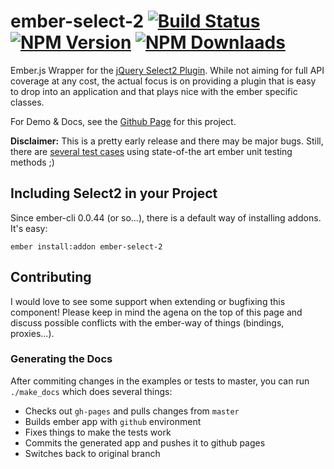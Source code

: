 # ember-select-2 [![Build Status](http://img.shields.io/travis/iStefo/ember-select-2.svg?style=flat-square)](https://travis-ci.org/iStefo/ember-select-2) [![NPM Version](http://img.shields.io/npm/v/ember-select-2.svg?style=flat-square)](https://www.npmjs.org/package/ember-select-2) [![NPM Downlaads](http://img.shields.io/npm/dm/ember-select-2.svg?style=flat-square)](https://www.npmjs.org/package/ember-select-2)
Ember.js Wrapper for the [jQuery Select2 Plugin](http://ivaynberg.github.io/select2/). While not aiming for full API coverage at any cost, the actual focus is on providing a plugin that is easy to drop into an application and that plays nice with the ember specific classes. 

For Demo & Docs, see the [Github Page](https://istefo.github.io/ember-select-2/) for this project.

**Disclaimer:** This is a pretty early release and there may be major bugs. Still, there are [several test cases](http://istefo.github.io/ember-select-2/test/?nojshint=true) using state-of-the art ember unit testing methods ;)

## Including Select2 in your Project
Since ember-cli 0.0.44 (or so...), there is a default way of installing addons. It's easy:

```
ember install:addon ember-select-2
```

## Contributing
I would love to see some support when extending or bugfixing this component! Please keep in mind the agena on the top of this page and discuss possible conflicts with the ember-way of things (bindings, proxies...).

### Generating the Docs
After commiting changes in the examples or tests to master, you can run `./make_docs` which does several things:

* Checks out `gh-pages` and pulls changes from `master`
* Builds ember app with `github` environment
* Fixes things to make the tests work
* Commits the generated app and pushes it to github pages
* Switches back to original branch